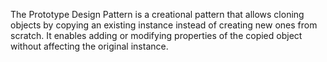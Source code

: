 The Prototype Design Pattern is a creational pattern that allows cloning objects by copying an existing instance instead of creating new ones from scratch. It enables adding or modifying properties of the copied object without affecting the original instance.
